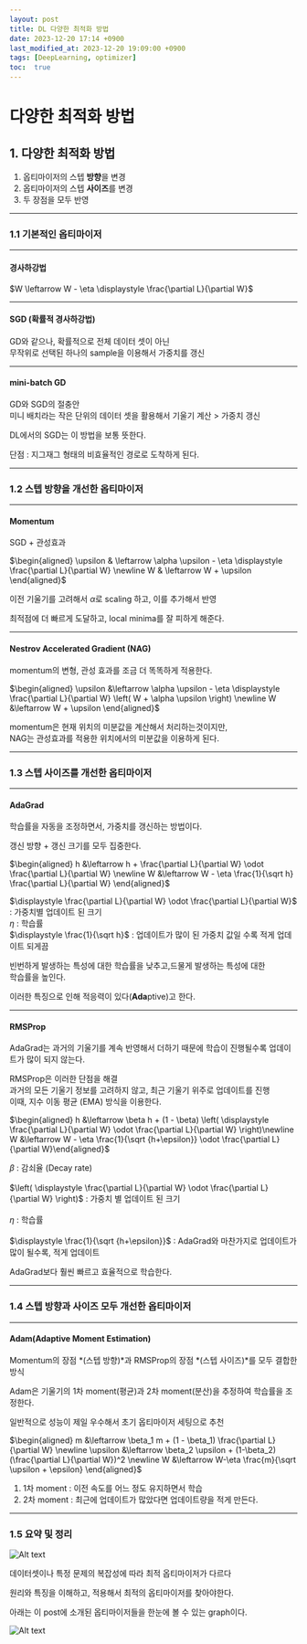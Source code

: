 ```yaml
---
layout: post
title: DL 다양한 최적화 방법
date: 2023-12-20 17:14 +0900
last_modified_at: 2023-12-20 19:09:00 +0900
tags: [DeepLearning, optimizer]
toc:  true
---
```


# 다양한 최적화 방법

## 1. 다양한 최적화 방법

1. 옵티마이저의 스텝 **방향**을 변경
2. 옵티마이저의 스텝 **사이즈**를 변경
3. 두 장점을 모두 반영

---
### 1.1 기본적인 옵티마이저
---
#### 경사하강법

$W \leftarrow W - \eta \displaystyle \frac{\partial L}{\partial W}$

---
#### SGD (확률적 경사하강법)

GD와 같으나, 확률적으로 전체 데이터 셋이 아닌 <br>무작위로 선택된 하나의 sample을 이용해서 가중치를 갱신

---
#### mini-batch GD

GD와 SGD의 절충안<br>
미니 배치라는 작은 단위의 데이터 셋을 활용해서 기울기 계산 > 가중치 갱신

DL에서의 SGD는 이 방법을 보통 뜻한다.

단점 : 지그재그 형태의 비효율적인 경로로 도착하게 된다.

---
### 1.2 스텝 방향을 개선한 옵티마이저
---
#### Momentum

SGD + 관성효과

$\begin{aligned} \upsilon & \leftarrow \alpha \upsilon - \eta \displaystyle \frac{\partial L}{\partial W} \newline W & \leftarrow W + \upsilon \end{aligned}$

이전 기울기를 고려해서 $\alpha$로 scaling 하고, 이를 추가해서 반영

최적점에 더 빠르게 도달하고, local minima를 잘 피하게 해준다.

---
#### Nestrov Accelerated Gradient (NAG)

momentum의 변형, 관성 효과를 조금 더 똑똑하게 적용한다.

$\begin{aligned} \upsilon &\leftarrow \alpha \upsilon - \eta \displaystyle \frac{\partial L}{\partial W} \left( W + \alpha \upsilon \right) \newline W &\leftarrow W + \upsilon \end{aligned}$

momentum은 현재 위치의 미분값을 계산해서 처리하는것이지만,<br>
NAG는 관성효과를 적용한 위치에서의 미분값을 이용하게 된다.

---
### 1.3 스텝 사이즈를 개선한 옵티마이저
---
#### AdaGrad

학습률을 자동을 조정하면서, 가중치를 갱신하는 방법이다.

갱신 방향 + 갱신 크기를 모두 집중한다.

$\begin{aligned} h &\leftarrow h + \frac{\partial L}{\partial W} \odot \frac{\partial L}{\partial W} \newline W &\leftarrow W - \eta \frac{1}{\sqrt h} \frac{\partial L}{\partial W} \end{aligned}$

$\displaystyle \frac{\partial L}{\partial W} \odot \frac{\partial L}{\partial W}$ : 가중치별 업데이트 된 크기<br>
$\eta$ : 학습률<br>
$\displaystyle \frac{1}{\sqrt h}$ : 업데이트가 많이 된 가중치 값일 수록 적게 업데이트 되게끔


빈번하게 발생하는 특성에 대한 학습률을 낮추고,드물게 발생하는 특성에 대한<br> 학습률을 높인다.

이러한 특징으로 인해 적응력이 있다(**Ada**ptive)고 한다.

---
#### RMSProp

AdaGrad는 과거의 기울기를 계속 반영해서 더하기 때문에 학습이 진행될수록 업데이트가 많이 되지 않는다.

RMSProp은 이러한 단점을 해결<br>
과거의 모든 기울기 정보를 고려하지 않고, 최근 기울기 위주로 업데이트를 진행<br>
이때, 지수 이동 평균 (EMA) 방식을 이용한다.

$\begin{aligned} h &\leftarrow \beta h + (1 - \beta) \left( \displaystyle \frac{\partial L}{\partial W} \odot \frac{\partial L}{\partial W} \right)\newline W &\leftarrow W - \eta \frac{1}{\sqrt {h+\epsilon}} \odot \frac{\partial L}{\partial W}\end{aligned}$

$\beta$ : 감쇠율 (Decay rate)<br><br>
$\left( \displaystyle \frac{\partial L}{\partial W} \odot \frac{\partial L}{\partial W} \right)$ : 가중치 별 업데이트 된 크기<br><br>
$\eta$ : 학습률 <br><br>
$\displaystyle \frac{1}{\sqrt {h+\epsilon}}$ : AdaGrad와 마찬가지로 업데이트가 많이 될수록, 적게 업데이트

AdaGrad보다 훨씬 빠르고 효율적으로 학습한다.

---
### 1.4 스텝 방향과 사이즈 모두 개선한 옵티마이저
---
#### Adam(Adaptive Moment Estimation)

Momentum의 장점 *(스텝 방향)*과 RMSProp의 장점 *(스텝 사이즈)*를 모두 결합한 방식

Adam은 기울기의 1차 moment(평균)과 2차 moment(분산)을 추정하여 학습률을 조정한다.

일반적으로 성능이 제일 우수해서 초기 옵티마이저 세팅으로 추천

$\begin{aligned} m &\leftarrow \beta_1 m + (1 - \beta_1) \frac{\partial L}{\partial W}  \newline \upsilon &\leftarrow \beta_2 \upsilon + (1-\beta_2)(\frac{\partial L}{\partial W})^2 \newline W &\leftarrow W-\eta \frac{m}{\sqrt \upsilon + \epsilon} \end{aligned}$

1. 1차 moment : 이전 속도를 어느 정도 유지하면서 학습
2. 2차 moment : 최근에 업데이트가 많았다면 업데이트량을 적게 만든다.

---

### 1.5 요약 및 정리

![Alt text](\..\img\DL3-2.png)

데이터셋이나 특정 문제의 복잡성에 따라 최적 옵티마이저가 다르다

원리와 특징을 이해하고, 적용해서 최적의 옵티마이저를 찾아야한다.

아래는 이 post에 소개된 옵티마이저들을 한눈에 볼 수 있는 graph이다.

![Alt text](\..\img\DL3-3.png)